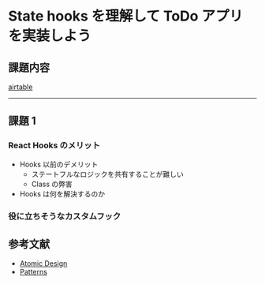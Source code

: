 # State hooks を理解して ToDo アプリを実装しよう
## 課題内容

[airtable](https://airtable.com/appWjizyFJue33ycs/tblTnXBXFOYJ0J7lZ/viwyi8muFtWUlhNKG/recz98d5DUTBytIUk?blocks=hide)

---

## 課題 1
### React Hooks のメリット
- Hooks 以前のデメリット
  - ステートフルなロジックを共有することが難しい
  - Class の弊害
- Hooks は何を解決するのか
### 役に立ちそうなカスタムフック

## 参考文献
- [Atomic Design](https://atomicdesign.bradfrost.com/table-of-contents/)
- [Patterns](https://www.patterns.dev/)
